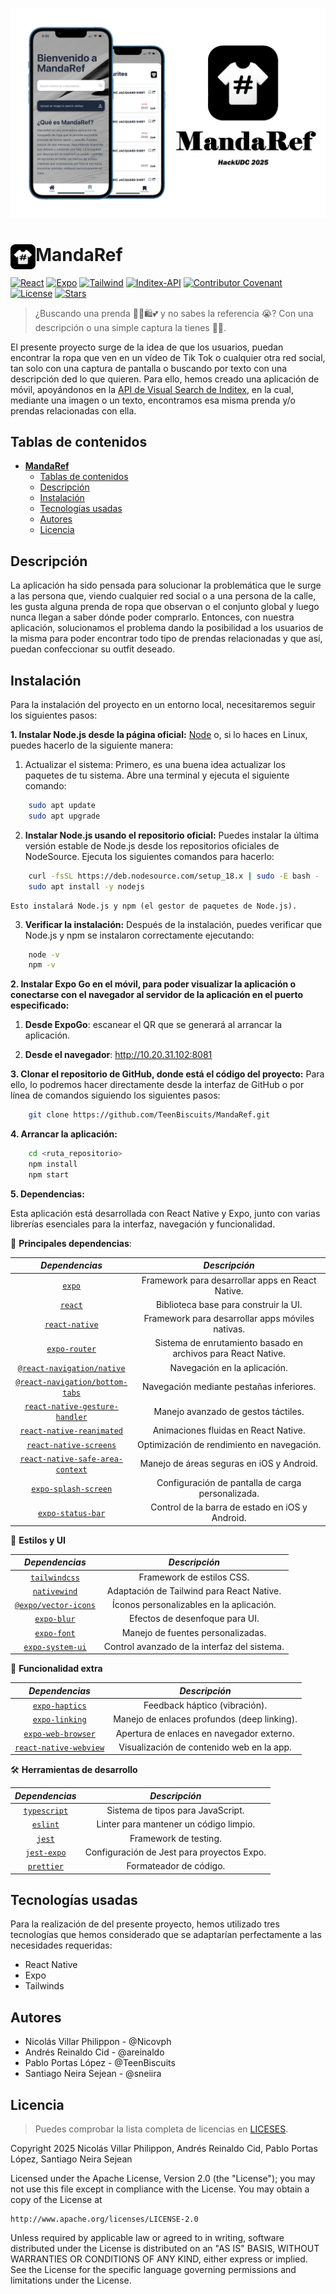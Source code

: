 ![Social Image](/assets/images/SocialImage.png)

# <img src="https://raw.githubusercontent.com/TeenBiscuits/MandaRef/refs/heads/main/assets/images/icon.png" alt="" align="left" width="40" height="40"> **MandaRef**

[![React](https://img.shields.io/badge/React_Native-20232a?logo=react&logoColor=61DAFB)](https://reactnative.dev/)
[![Expo](https://img.shields.io/badge/Expo-1C2024?logo=expo&logoColor=white)](https://expo.dev/)
[![Tailwind](https://img.shields.io/badge/Tailwind_CSS-38B2AC?logo=tailwind-css&logoColor=white)](https://tailwindcss.com/)
[![Inditex-API](https://img.shields.io/badge/Inditex_API-black?logo=zara&logoColor=white)](https://developer.inditex.com/)
[![Contributor Covenant](https://img.shields.io/badge/Contributor%20Covenant-2.1-4baaaa.svg)](CODE_OF_CONDUCT.md)
[![License](https://img.shields.io/badge/License-Apache_2.0-blue.svg)](./LICENSE.md)
[![Stars](https://img.shields.io/github/stars/TeenBiscuits/MandaRef.svg)](https://github.com/TeenBiscuits/MandaRef)


> ¿Buscando una prenda 💅🏻🛍️💕 y no sabes la referencia 😭? Con una descripción o una simple captura la tienes 🤩😎.

El presente proyecto surge de la idea de que los usuarios, puedan encontrar la ropa que ven en un vídeo de Tik Tok o cualquier otra red social, tan solo con una captura de pantalla o buscando por texto con una descripción ded lo que quieren. 
Para ello, hemos creado una aplicación de móvil, apoyándonos en la [API de Visual Search de Inditex](https://developer.inditex.com/apimktplc/web/products/pubapimkt/protocols/REST/apis/visual-search/overview), en la cual, mediante una imagen o un texto, encontramos esa misma prenda y/o prendas relacionadas con ella.

## Tablas de contenidos

- [ **MandaRef**](#-mandaref)
	- [Tablas de contenidos](#tablas-de-contenidos)
	- [Descripción](#descripción)
	- [Instalación](#instalación)
	- [Tecnologías usadas](#tecnologías-usadas)
	- [Autores](#autores)
	- [Licencia](#licencia)

## Descripción

La aplicación ha sido pensada para solucionar la problemática que le surge a las persona que, viendo cualquier red social o a una persona de la calle, les gusta alguna prenda de ropa que observan o el conjunto global y luego nunca llegan a saber dónde poder comprarlo. 
Entonces, con nuestra aplicación, solucionamos el problema dando la posibilidad a los usuarios de la misma para poder encontrar todo tipo de prendas relacionadas y que así, puedan confeccionar su outfit deseado.

## Instalación
Para la instalación del proyecto en un entorno local, necesitaremos seguir los siguientes pasos:

**1. Instalar Node.js desde la página oficial:** [Node](https://nodejs.org/es/download) o, si lo haces en Linux, puedes hacerlo de la siguiente manera: 

  1. Actualizar el sistema: Primero, es una buena idea actualizar los paquetes de tu sistema. Abre una terminal y ejecuta el siguiente comando:

```bash
	sudo apt update
	sudo apt upgrade
```

  2. **Instalar Node.js usando el repositorio oficial:** Puedes instalar la última versión estable de Node.js desde los repositorios oficiales de NodeSource. Ejecuta los siguientes comandos para hacerlo:

```bash
	curl -fsSL https://deb.nodesource.com/setup_18.x | sudo -E bash - 
	sudo apt install -y nodejs
```

	Esto instalará Node.js y npm (el gestor de paquetes de Node.js).

  3. **Verificar la instalación:** Después de la instalación, puedes verificar que Node.js y npm se instalaron correctamente ejecutando:

```bash
	node -v
	npm -v
```

**2. Instalar Expo Go en el móvil, para poder visualizar la aplicación o conectarse con el navegador al servidor de la aplicación en el puerto especificado:**

   1. **Desde ExpoGo**: escanear el QR que se generará al arrancar la aplicación.

   2. **Desde el navegador**: http://10.20.31.102:8081

**3. Clonar el repositorio de GitHub, donde está el código del proyecto:**
Para ello, lo podremos hacer directamente desde la interfaz de GitHub o por línea de comandos siguiendo los siguientes pasos:

```bash
	git clone https://github.com/TeenBiscuits/MandaRef.git
```

**4. Arrancar la aplicación:**

```bash
	cd <ruta_repositorio>
	npm install
	npm start
```

**5. Dependencias:**

Esta aplicación está desarrollada con React Native y Expo, junto con varias librerías esenciales para la interfaz, navegación y funcionalidad.

🔹 **Principales dependencias**:

|                                          *Dependencias*                                          |                         *Descripción*                         |
| :----------------------------------------------------------------------------------------------: | :-----------------------------------------------------------: |
|                                   [`expo`](https://expo.dev/)                                    |       Framework para desarrollar apps en React Native.        |
|                                  [`react`](https://react.dev/)                                   |             Biblioteca base para construir la UI.             |
|                            [`react-native`](https://reactnative.dev/)                            |       Framework para desarrollar apps móviles nativas.        |
|                   [`expo-router`](https://docs.expo.dev/router/introduction/)                    | Sistema de enrutamiento basado en archivos para React Native. |
|                    [`@react-navigation/native`](https://reactnavigation.org/)                    |                 Navegación en la aplicación.                  |
|    [`@react-navigation/bottom-tabs`](https://reactnavigation.org/docs/bottom-tab-navigator/)     |           Navegación mediante pestañas inferiores.            |
|   [`react-native-gesture-handler`](https://www.npmjs.com/package/react-native-gesture-handler)   |              Manejo avanzado de gestos táctiles.              |
|         [`react-native-reanimated`](https://docs.swmansion.com/react-native-reanimated/)         |             Animaciones fluidas en React Native.              |
|        [`react-native-screens`](https://github.com/software-mansion/react-native-screens)        |          Optimización de rendimiento en navegación.           |
| [`react-native-safe-area-context`](https://github.com/AppAndFlow/react-native-safe-area-context) |           Manejo de áreas seguras en iOS y Android.           |
|         [`expo-splash-screen`](https://docs.expo.dev/versions/latest/sdk/splash-screen/)         |       Configuración de pantalla de carga personalizada.       |
|            [`expo-status-bar`](https://docs.expo.dev/versions/latest/sdk/status-bar/)            |        Control de la barra de estado en iOS y Android.        |

🎨 **Estilos y UI**

|                              *Dependencias*                              |                *Descripción*                 |
| :----------------------------------------------------------------------: | :------------------------------------------: |
|                [`tailwindcss`](https://tailwindcss.com/)                 |          Framework de estilos CSS.           |
|               [`nativewind`](https://www.nativewind.dev/)                |  Adaptación de Tailwind para React Native.   |
|           [`@expo/vector-icons`](https://icons.expo.fyi/Index)           |   Íconos personalizables en la aplicación.   |
|   [`expo-blur`](https://docs.expo.dev/versions/latest/sdk/blur-view/)    |        Efectos de desenfoque para UI.        |
|      [`expo-font`](https://docs.expo.dev/versions/latest/sdk/font/)      |      Manejo de fuentes personalizadas.       |
| [`expo-system-ui`](https://docs.expo.dev/versions/latest/sdk/system-ui/) | Control avanzado de la interfaz del sistema. |

🔗 **Funcionalidad extra**

|                                     *Dependencias*                                     |                *Descripción*                |
| :------------------------------------------------------------------------------------: | :-----------------------------------------: |
|          [`expo-haptics`](https://docs.expo.dev/versions/latest/sdk/haptics/)          |        Feedback háptico (vibración).        |
|          [`expo-linking`](https://docs.expo.dev/versions/latest/sdk/linking/)          | Manejo de enlaces profundos (deep linking). |
|      [`expo-web-browser`](https://docs.expo.dev/versions/latest/sdk/webbrowser/)       |  Apertura de enlaces en navegador externo.  |
| [`react-native-webview`](https://github.com/react-native-webview/react-native-webview) |  Visualización de contenido web en la app.  |

🛠️ **Herramientas de desarrollo**

|                       *Dependencias*                       |               *Descripción*                |
| :--------------------------------------------------------: | :----------------------------------------: |
|      [`typescript`](https://www.typescriptlang.org/)       |     Sistema de tipos para JavaScript.      |
|              [`eslint`](https://eslint.org/)               |   Linter para mantener un código limpio.   |
|                [`jest`](https://jestjs.io/)                |           Framework de testing.            |
| [`jest-expo`](https://docs.expo.dev/develop/unit-testing/) | Configuración de Jest para proyectos Expo. |
|             [`prettier`](https://prettier.io/)             |           Formateador de código.           |

## Tecnologías usadas
Para la realización de del presente proyecto, hemos utilizado tres tecnologías que hemos considerado que se adaptarían perfectamente a las necesidades requeridas:
- React Native
- Expo
- Tailwinds

## Autores
- Nicolás Villar Philippon - @Nicovph
- Andrés Reinaldo Cid - @areinaldo
- Pablo Portas López - @TeenBiscuits
- Santiago Neira Sejean - @sneiira

## Licencia

> Puedes comprobar la lista completa de licencias en [LICESES](/LICENSES.txt).

Copyright 2025 Nicolás Villar Philippon, Andrés Reinaldo Cid, Pablo Portas López, Santiago Neira Sejean

Licensed under the Apache License, Version 2.0 (the "License");
you may not use this file except in compliance with the License.
You may obtain a copy of the License at

	http://www.apache.org/licenses/LICENSE-2.0

Unless required by applicable law or agreed to in writing, software
distributed under the License is distributed on an "AS IS" BASIS,
WITHOUT WARRANTIES OR CONDITIONS OF ANY KIND, either express or implied.
See the License for the specific language governing permissions and
limitations under the License.
